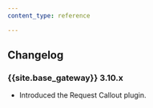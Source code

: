 ```yaml
---
content_type: reference

---
```

## Changelog

### {{site.base_gateway}} 3.10.x
* Introduced the Request Callout plugin.